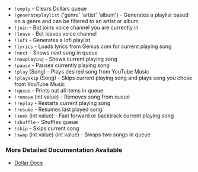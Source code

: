 - `!empty`  - Clears Dollars queue
- `!generateplaylist` ('genre' 'artist' 'album')  - Generates a playlist based on a genre and can be filtered to an artist or album
- `!join`  - Bot joins voice channel you are currently in 
- `!leave`  - Bot leaves voice channel
- `!lofi`  - Generates a lofi playlist
- `!lyrics`  - Loads lyrics from Genius.com for current playing song
- `!next`  - Shows next song in queue
- `!nowplaying` - Shows current playing song
- `!pause`  - Pauses currently playing song
- `!play` (Song)  - Plays desired song from YouTube Music
- `!playskip` (Song)  - Skips current playing song and plays song you chose from YouTube Music
- `!queue`  - Prints out all items in queue
- `!remove` (int value)  - Removes song from queue
- `!replay` - Restarts current playing song
- `!resume`  - Resumes last played song 
- `!seek` (int value)  - Fast forward or backtrack current playing song
- `!shuffle`  - Shuffles queue
- `!skip`  - Skips current song
- `!swap` (int value) (int value)  - Swaps two songs in queue

### More Detailed Documentation Available

- [Dollar Docs](https://aaron-rai.github.io/dollar-discord-bot/)
